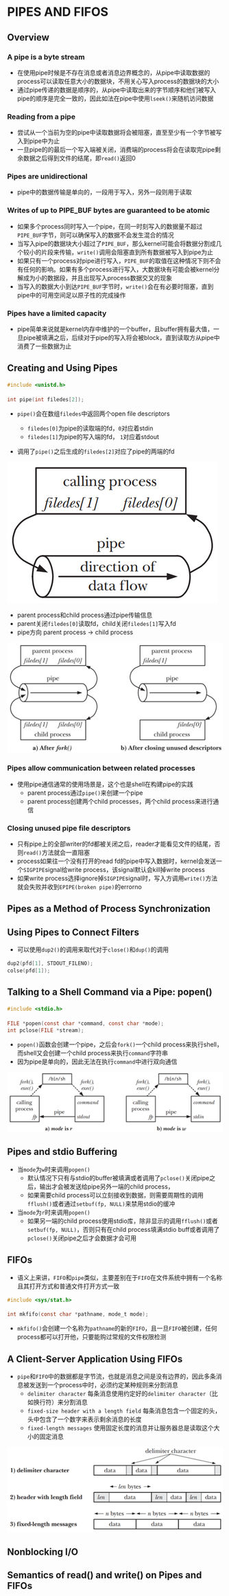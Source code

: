 # PIPES AND FIFOS

## Overview

### A pipe is a byte stream
- 在使用pipe时候是不存在消息或者消息边界概念的，从pipe中读取数据的process可以读取任意大小的数据块，不用关心写入process的数据块的大小
- 通过pipe传递的数据是顺序的，从pipe中读取出来的字节顺序和他们被写入pipe的顺序是完全一致的，因此如法在pipe中使用`lseek()`来随机访问数据

### Reading from a pipe
- 尝试从一个当前为空的pipe中读取数据将会被阻塞，直至至少有一个字节被写入到pipe中为止
- 一旦pipe的的最后一个写入端被关闭，消费端的process将会在读取完pipe剩余数据之后得到文件的结尾，即`read()`返回0

### Pipes are unidirectional
- pipe中的数据传输是单向的，一段用于写入，另外一段则用于读取

### Writes of up to PIPE_BUF bytes are guaranteed to be atomic
- 如果多个process同时写入一个pipe，在同一时刻写入的数据量不超过`PIPE_BUF`字节，则可以确保写入的数据不会发生混合的情况
- 当写入pipe的数据块大小超过了`PIPE_BUF`，那么kernel可能会将数据分割成几个较小的片段来传输，`write()`调用会阻塞直到所有数据被写入到pipe为止
- 如果只有一个process对pipe进行写入，`PIPE_BUF`的取值在这种情况下则不会有任何的影响。如果有多个process进行写入，大数据块有可能会被kernel分解成为小的数据段，并且出现写入process数据交叉的现象
- 当写入的数据大小到达`PIPE_BUF`字节时，`write()`会在有必要时阻塞，直到pipe中的可用空间足以原子性的完成操作

### Pipes have a limited capacity
- pipe简单来说就是kernel内存中维护的一个buffer，且buffer拥有最大值，一旦pipe被填满之后，后续对于pipe的写入将会被block，直到读取方从pipe中消费了一些数据为止

## Creating and Using Pipes
```c
#include <unistd.h>

int pipe(int filedes[2]);
```
- `pipe()`会在数组`filedes`中返回两个open file descriptors
    - `filedes[0]`为pipe的读取端的fd，`0`对应着stdin
    - `filedes[1]`为pipe的写入端的fd， `1`对应着stdout

- 调用了`pipe()`之后生成的`filedes[2]`对应了pipe的两端的fd

![44-2.png](./img/44-2.png)  

- parent process和child process通过pipe传输信息
- parent关闭`filedes[0]`读取fd，child关闭`filedes[1]`写入fd
- pipe方向 parent process -> child process

![44-3.png](./img/44-3.png)  

### Pipes allow communication between related processes
- 使用pipe通信通常的使用场景是，这个也是shell在构建pipe的实践
    - parent process通过`pipe()`来创建一个pipe
    - parent process创建两个child processes，两个child process来进行通信

### Closing unused pipe file descriptors
- 只有pipe上的全部writer的fd都被关闭之后，reader才能看见文件的结尾，否则`read()`方法就会一直阻塞
- process如果往一个没有打开的read fd的pipe中写入数据时，kernel会发送一个`SIGPIPE`signal给write process，该signal默认会kill掉write process
- 如果write process选择ignore掉`SIGPIPE`signal时，写入方调用`write()`方法就会失败并收到`EPIPE(broken pipe)`的errorno

## Pipes as a Method of Process Synchronization

## Using Pipes to Connect Filters
- 可以使用`dup2()`的调用来取代对于`close()`和`dup()`的调用
```c
dup2(pfd[1], STDOUT_FILENO);
colse(pfd[1]);
```

## Talking to a Shell Command via a Pipe: popen()
```c
#include <stdio.h>

FILE *popen(const char *command, const char *mode);
int pclose(FILE *stream);
```
- `popen()`函数会创建一个pipe，之后会`fork()`一个child process来执行shell，而shell又会创建一个child process来执行`command`字符串
- 因为pipe是单向的，因此无法在执行`command`中进行双向通信

![44-4.png](./img/44-4.png)

## Pipes and stdio Buffering
- 当`mode`为`w`时来调用`popen()`
	- 默认情况下只有与stdio的buffer被填满或者调用了`pclose()`关闭pipe之后，输出才会被发送给pipe另外一端的child process，
	- 如果需要child process可以立刻接收到数据，则需要周期性的调用`fflush()`或者通过`setbuf(fp, NULL)`来禁用stdio的缓冲
- 当`mode`为`r`时来调用`popen()`
	- 如果另一端的child process使用stdio库，除非显示的调用`fflush()`或者`setbuf(fp, NULL)`，否则只有在child process填满stdio buff或者调用了`pclose()`关闭pipe之后才会数据才会可用

## FIFOs
- 语义上来讲，`FIFO`和`pipe`类似，主要差别在于`FIFO`在文件系统中拥有一个名称且其打开方式和普通文件打开方式一致

```c
#include <sys/stat.h>

int mkfifo(const char *pathname, mode_t mode);
```
- `mkfifo()`会创建一个名称为`pathname`的新的`FIFO`，且一旦`FIFO`被创建，任何process都可以打开他，只要能购过常规的文件权限检测

## A Client-Server Application Using FIFOs
- `pipe`和`FIFO`中的数据都是字节流，也就是消息之间是没有边界的，因此多条消息被发送到一个process中时，必须约定某种规则来分割消息
	- `delimiter character` 每条消息使用约定好的`delimiter character`（比如换行符）来分割消息
	- `fixed-size header with a length field` 每条消息包含一个固定的头，头中包含了一个数字来表示剩余消息的长度
	- `fixed-length messages` 使用固定长度的消息并让服务器总是读取这个大小的固定消息

![44-7.png](./img/44-7.png)

## Nonblocking I/O

## Semantics of read() and write() on Pipes and FIFOs